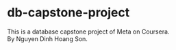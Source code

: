 # db-capstone-project
This is a database capstone project of Meta on Coursera.  
By Nguyen Dinh Hoang Son.
